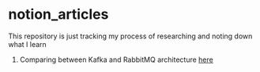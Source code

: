 # notion_articles
This repository is just tracking my process of researching and noting down what I learn

1. Comparing between Kafka and RabbitMQ architecture [here](/kafka_and_rabbit/Kafka%20%26%20RabbitMQ%20Architecture%20384c0e8fdbca4aa19f67eae833e75fb3.md)
